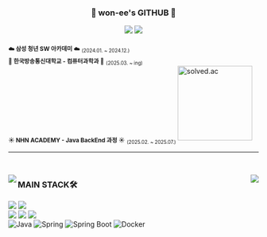

<div align="center">


  ### 🐹 won-ee's GITHUB 🐹

 <a href="https://solved.ac/yud01063"><img src="http://mazassumnida.wtf/api/mini/generate_badge?boj=yud01063"/></a>
 <a href="https://velog.io/@won_e/posts"><img src="https://img.shields.io/badge/TISTORY BLOG-000000?style=flat-square&logo=tistory&logoColor=white"/></a><br>


<div align="left">
  
<sub>**☁️ 삼성 청년 SW 아카데미 ☁️**</sub> <sub><sub>(2024.01. ~ 2024.12.)</sub></sub> <br />
<sub>**🏫 한국방송통신대학교 - 컴퓨터과학과 🏫**</sub> <sub><sub>(2025.03. ~ ing)</sub></sub><br />
<sub>**☀️ NHN ACADEMY - Java BackEnd 과정 ☀️**</sub> <sub><sub>(2025.02. ~ 2025.07.)</sub></sub>
<img
  src="http://mazassumnida.wtf/api/v2/generate_badge?boj=yud01063"
  height="150"
  alt="solved.ac"
/>
<br />
</div>
</div>

 ---

<br />

<img align="left" src="https://github-readme-stats.vercel.app/api/top-langs/?username=won-ee&theme=transparent&exclude_repo=Computer-Science-Engineering&layout=compact&langs_count=10"/></a>
  <img align="right" src="https://github-readme-stats.vercel.app/api?username=won-ee&show_icons=true&theme=transparent&hide="/>

<div align="left">
  


### MAIN STACK🛠️
<img src="https://img.shields.io/badge/HTML5-E34F26?style=for-the-badge&logo=html5&logoColor=white"/>
<img src="https://img.shields.io/badge/CSS3-1572B6?style=for-the-badge&logo=css3&logoColor=white"/>
<br>
<img src="https://img.shields.io/badge/JavaScript-F7DF1E?style=for-the-badge&logo=javascript&logoColor=white"/></a>
<img src="https://img.shields.io/badge/Typescript-3178C6?style=for-the-badge&logo=typescript&logoColor=white"/>
<img src="https://img.shields.io/badge/react-%2361DAFB.svg?&style=for-the-badge&logo=react&logoColor=white" />
<br />
  <img src="https://img.shields.io/badge/Java-ED8B00?style=for-the-badge&logo=openjdk&logoColor=white" alt="Java">
    <img src="https://img.shields.io/badge/Spring-6DB33F?style=for-the-badge&logo=spring&logoColor=white" alt="Spring">
    <img src="https://img.shields.io/badge/Spring_Boot-6DB33F?style=for-the-badge&logo=springboot&logoColor=white" alt="Spring Boot">
    <img src="https://img.shields.io/badge/Docker-2496ED?style=for-the-badge&logo=docker&logoColor=white" alt="Docker"><br />
<br />
<br /><br /><br />

